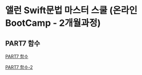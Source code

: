 # 앨런 Swift문법 마스터 스쿨 (온라인 BootCamp - 2개월과정)


## PART7 함수  

[PART7 함수](https://github.com/Seo-garden/Allen-swift/blob/main/part7/part7-29~34.md)

[PART7 함수-2](https://github.com/Seo-garden/Allen-swift/blob/main/part7/part7-35~.md)

